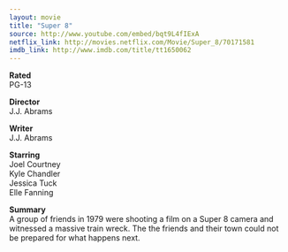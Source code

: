 ```yaml
---
layout: movie
title: "Super 8"
source: http://www.youtube.com/embed/bqt9L4fIExA
netflix_link: http://movies.netflix.com/Movie/Super_8/70171581
imdb_link: http://www.imdb.com/title/tt1650062
---
```


__Rated__<br /><span class="rated ts">PG-13</span>

__Director__<br />J.J. Abrams

__Writer__<br />J.J. Abrams

__Starring__<br />Joel Courtney<br />Kyle Chandler<br />Jessica Tuck<br />Elle Fanning

__Summary__<br />A group of friends in 1979 were shooting a film on a Super 8 camera and witnessed a massive train wreck. The the friends and their town could not be prepared for what happens next.